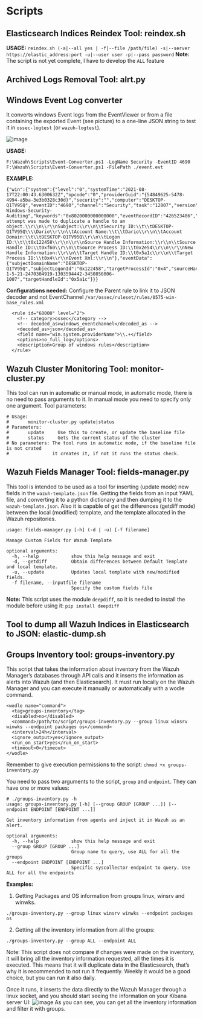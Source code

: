 # Scripts

## Elasticsearch Indices Reindex Tool: reindex.sh
**USAGE:** `reindex.sh (-a|--all yes | -f|--file /path/file) -s|--server https://elastic_address:port -u|--user user -p|--pass password`
**Note:** The script is not yet complete, I have to develop the `ALL` feature

## Archived Logs Removal Tool: alrt.py

## Windows Event Log converter
It converts windows Event logs from the EventViewer or from a file containing the exported Event (see picture) to a one-line JSON string to test it in `ossec-logtest` (or `wazuh-logtest`).

![image](https://user-images.githubusercontent.com/37050249/129812061-7bc1e2ed-b081-441b-8260-78a0f4bd789f.png)

**USAGE:**
```
F:\Wazuh\Scripts\Event-Converter.ps1 -LogName Security -EventID 4690
F:\Wazuh\Scripts\Event-Converter.ps1 -FilePath ./event.evt
```

**EXAMPLE:**
```
{"win":{"system":{"level":"0","systemTime":"2021-08-17T22:00:43.6300632Z","opcode":"0","providerGuid":"{54849625-5478-4994-a5ba-3e3b0328c30d}","security":"","computer":"DESKTOP-Q1TV95Q","eventID":"4690","channel":"Security","task":"12807","version":"0","correlation":"","severityValue":"Information","providerName":"Microsoft-Windows-Security-Auditing","keywords":"0x8020000000000000","eventRecordID":"426523486","message":"An attempt was made to duplicate a handle to an object.\\r\\n\\r\\nSubject:\\r\\n\\tSecurity ID:\\t\\tDESKTOP-Q1TV95Q\\\\Dario\\r\\n\\tAccount Name:\\t\\tDario\\r\\n\\tAccount Domain:\\t\\tDESKTOP-Q1TV95Q\\r\\n\\tLogon ID:\\t\\t0x122458\\r\\n\\r\\nSource Handle Information:\\r\\n\\tSource Handle ID:\\t0xf60\\r\\n\\tSource Process ID:\\t0x2e54\\r\\n\\r\\nNew Handle Information:\\r\\n\\tTarget Handle ID:\\t0x5a1c\\r\\n\\tTarget Process ID:\\t0x4\\r\\nEvent Xml:\\r\\n"},"eventData":{"subjectDomainName":"DESKTOP-Q1TV95Q","subjectLogonId":"0x122458","targetProcessId":"0x4","sourceHandleId":"0xf60","subjectUserName":"Dario","sourceProcessId":"0x2e54","subjectUserSid":"S-1-5-21-2470304919-1303594442-3450856006-1007","targetHandleId":"0x5a1c"}}}
```

**Configurations needed:**
Configure the Parent rule to link it to JSON decoder and not EventChannel
`/var/ossec/ruleset/rules/0575-win-base_rules.xml`
```
  <rule id="60000" level="2">
    <!-- category>ossec</category -->
    <!-- decoded_as>windows_eventchannel</decoded_as -->
    <decoded_as>json</decoded_as>
    <field name="win.system.providerName">\\.+</field>
    <options>no_full_log</options>
    <description>Group of windows rules</description>
  </rule>
```

## Wazuh Cluster Monitoring Tool: monitor-cluster.py
This tool can run in automatic or manual mode, in automatic mode, there is no need to pass arguments to it. In manual mode you need to specify only one argument.
Tool parameters:
```
# Usage:
#       monitor-cluster.py update|status
# Parameters:
#       update     Use this to create, or update the baseline file
#       status     Gets the current status of the cluster
# No parameters: The tool runs in automatic mode, if the baseline file is not crated
#                it creates it, if not it runs the status check.
```

## Wazuh Fields Manager Tool: fields-manager.py
This tool is intended to be used as a tool for inserting (update mode) new fields in the `wazuh-template.json` file. Getting the fields from an input YAML file, and converting it to a python dictionary and then dumping it to the `wazuh-template.json`. Also it is capable of get the differences (getdiff mode) between the local (modified) template, and the template allocated in the Wazuh repositories.
```
usage: fields-manager.py [-h] (-d | -u) [-f filename]

Manage Custom Fields for Wazuh Template

optional arguments:
  -h, --help            show this help message and exit
  -d, --getdiff         Obtain differences between Default Template and local template.
  -u, --update          Updates local template with new/modified fields.
  -f filename, --inputfile filename
                        Specify the custom fields file
```
**Note:** This script uses the module `deepdiff`, so it is needed to install the module before using it: `pip install deepdiff`

## Tool to dump all Wazuh Indices in Elasticsearch to JSON: elastic-dump.sh

## Groups Inventory tool: groups-inventory.py
This script that takes the information about inventory from the Wazuh Manager’s databases through API calls and it inserts the information as alerts into Wazuh (and then Elasticsearch).
It must run locally on the Wazuh Manager and you can execute it manually or automatically with a wodle command.
```
<wodle name="command">
  <tag>groups-inventory</tag>
  <disabled>no</disabled>
  <command>/path/to/script/groups-inventory.py --group linux winsrv winwks --endpoint packages os</command>
  <interval>24h</interval>
  <ignore_output>yes</ignore_output>
  <run_on_start>yes</run_on_start>
  <timeout>0</timeout>
</wodle>
```
Remember to give execution permissions to the script: `chmod +x groups-inventory.py`

You need to pass two arguments to the script, `group` and `endpoint`. They can have one or more values:
```
# ./groups-inventory.py -h
usage: groups-inventory.py [-h] [--group GROUP [GROUP ...]] [--endpoint ENDPOINT [ENDPOINT ...]]

Get inventory information from agents and inject it in Wazuh as an alert.

optional arguments:
  -h, --help            show this help message and exit
  --group GROUP [GROUP ...]
                        Group name to query, use ALL for all the groups
  --endpoint ENDPOINT [ENDPOINT ...]
                        Specific syscollector endpoint to query. Use ALL for all the endpoints
```

**Examples:**
1. Getting Packages and OS information from groups linux, winsrv and winwks.
```
./groups-inventory.py --group linux winsrv winwks --endpoint packages os
```
2. Getting all the inventory information from all the groups:
```
./groups-inventory.py --group ALL --endpoint ALL
```
Note: This script does not compare if changes were made on the inventory, it will bring all the inventory information requested, all the times it is executed. This means that it will duplicate data in the Elasticsearch, that’s why it is recommended to not run it frequently. Weekly it would be a good choice, but you can run it also daily.

Once it runs, it inserts the data directly to the Wazuh Manager through a linux socket, and you should start seeing the information on your Kibana server UI:
![image](https://user-images.githubusercontent.com/37050249/147351670-61e7096c-0741-407d-a845-0d5806718e5f.png)
As you can see, you can get all the inventory information and filter it with groups.
